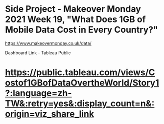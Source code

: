 # Side Project - Makeover Monday 2021 Week 19,  "What Does 1GB of Mobile Data Cost in Every Country?"
https://www.makeovermonday.co.uk/data/

Dashboard Link - Tableau Public
# https://public.tableau.com/views/Costof1GBofDataOvertheWorld/Story1?:language=zh-TW&:retry=yes&:display_count=n&:origin=viz_share_link
